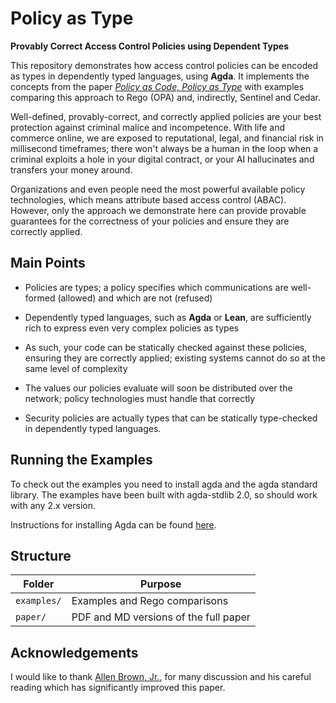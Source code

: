 
# Policy as Type

**Provably Correct Access Control Policies using Dependent Types**

This repository demonstrates how access control policies can be encoded as types in dependently typed languages, using **Agda**. It implements the concepts from the paper [_Policy as Code, Policy as Type_](https://docs.google.com/document/d/1rqTnZo-35_aBzkleIJDjBYN7IzjbQ8X2mKas3zV4Bo8/edit?usp=sharing) with examples comparing this approach to Rego (OPA) and, indirectly, Sentinel and Cedar.

Well-defined, provably-correct, and correctly applied policies are your best protection against criminal malice and incompetence. With life and commerce online, 
we are exposed to reputational, legal, and financial risk in millisecond timeframes; there won't always be a human in the loop when a criminal exploits a hole in 
your digital contract, or your AI hallucinates and transfers your money around.

Organizations and even people need the most powerful available policy technologies, which means attribute based access control (ABAC). However, only the
approach we demonstrate here can provide provable guarantees for the correctness of your policies and ensure they are correctly applied.

Main Points
---

- Policies are types; a policy specifies which communications are well-formed (allowed) and which are not (refused)

- Dependently typed languages, such as **Agda** or **Lean**, are sufficiently rich to express even very complex policies as types

- As such, your code can be statically checked against these policies, ensuring they are correctly applied; existing systems cannot do so
at the same level of complexity

- The values our policies evaluate will soon be distributed over the network; policy technologies must handle that correctly

- Security policies are actually types that can be statically type-checked in dependently typed languages.

## Running the Examples

To check out the examples you need to install agda and the agda standard library. The examples have been built with agda-stdlib 2.0, so should work with any 2.x version.

Instructions for installing Agda can be found [here](https://agda.readthedocs.io/en/stable/getting-started/installation.html).
## Structure

| Folder       | Purpose |
|--------------|---------|
| `examples/`  | Examples and Rego comparisons |
| `paper/`     | PDF and MD versions of the full paper |

## Acknowledgements

I would like to thank [Allen Brown, Jr.](https://www.linkedin.com/in/allen-brown-36b1261/), for many discussion and his careful reading which has significantly improved this paper.
